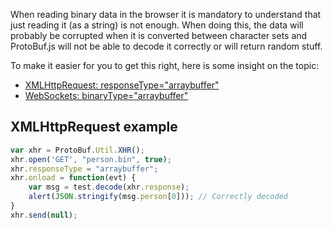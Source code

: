 When reading binary data in the browser it is mandatory to understand that just reading it (as a string) is not enough. When doing this, the data will probably be corrupted when it is converted between character sets and ProtoBuf.js will not be able to decode it correctly or will return random stuff.

To make it easier for you to get this right, here is some insight on the topic:

* [XMLHttpRequest: responseType="arraybuffer"](https://developer.mozilla.org/en-US/docs/Web/API/XMLHttpRequest/Sending_and_Receiving_Binary_Data)
* [WebSockets: binaryType="arraybuffer"](https://developer.mozilla.org/en-US/docs/Web/API/WebSocket)

XMLHttpRequest example
----------------------
```js
var xhr = ProtoBuf.Util.XHR();
xhr.open('GET', "person.bin", true);
xhr.responseType = "arraybuffer";
xhr.onload = function(evt) {
	var msg = test.decode(xhr.response);
	alert(JSON.stringify(msg.person[0])); // Correctly decoded
}
xhr.send(null);
```